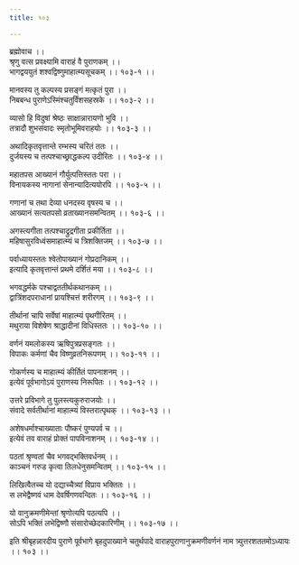 ```yaml
---
title: १०३

---
```

ब्रह्मोवाच ।।  
श्रृणु वत्स प्रवक्ष्यामि वाराहं वै पुराणकम् ।।  
भागद्वययुतं शश्वद्विष्णुमाहात्म्यसूचकम् ।। १०३-१ ।।  
  
मानवस्य तु कल्पस्य प्रसङ्गं मत्कृतं पुरा ।।  
निबबन्ध पुराणेऽस्मिंश्चतुर्विंशसहस्रके ।। १०३-२ ।।  
  
व्यासो हि विदुषां श्रेष्ठः साक्षान्नारायणो भुवि ।।  
तत्रादौ शुभसंवादः स्मृतोभूमिवराहयोः ।। १०३-३ ।।  
  
अथादिकृतवृत्तान्ते रम्भस्य चरितं ततः ।।  
दुर्जयस्य च तत्पश्चाच्छ्राद्धकल्प उदीरितः ।। १०३-४ ।।  
  
महातपस आख्यानं गौर्युत्पत्तिस्ततः परा ।।  
विनायकस्य नागानां सेनान्यादित्ययोरपि ।। १०३-५ ।।  
  
गणानां च तथा देव्या धनदस्य वृषस्य च ।।  
आख्यानं सत्यतपसो व्रताख्यानसमन्वितम् ।। १०३-६ ।।  
  
अगस्त्यगीता तत्पश्चाद्रुद्रगीता प्रकीर्तिता ।।  
महिषासुरविध्वंसमाहात्म्यं च त्रिशक्तिजम् ।। १०३-७ ।।  
  
पर्वाध्यायस्ततः श्वेतोपाख्यानं गोप्रदानिकम् ।।  
इत्यादि कृतवृत्तान्तं प्रथमे दर्शितं मया ।। १०३-८ ।।  
  
भगवद्धर्मके पश्चाद्वततीर्थकथानकम् ।।  
द्वात्रिंशदपराधानां प्रायश्चित्तं शरीरगम् ।। १०३-९ ।।  
  
तीर्थानां चापि सर्वेषां माहात्म्यं पृथगीरितम् ।।  
मथुराया विशेषेण श्राद्धादीनां विधिस्ततः ।। १०३-१० ।।  
  
वर्णनं यमलोकस्य ऋषिपुत्रप्रसङ्गतः ।।  
विपाकः कर्मणां चैव विष्णुव्रतनिरूपणम् ।। १०३-११ ।।  
  
गोकर्णस्य च माहात्म्यं कीर्तितं पापनाशनम् ।।  
इत्येवं पूर्वभागोऽयं पुराणस्य निरूपितः ।। १०३-१२ ।।  
  
उत्तरे प्रविभागे तु पुलस्त्यकुरुराजयोः ।।  
संवादे सर्वतीर्थानां माहात्म्यं विस्तरात्पृथक् ।। १०३-१३ ।।  
  
अशेषधर्माश्चाख्याताः पौष्करं पुण्यपर्व च ।।  
इत्येवं तव वाराहं प्रोक्तं पापविनाशनम् ।। १०३-१४ ।।  
  
पठतां श्रृण्वतां चैव भगवद्भक्तिवर्धनम् ।।  
काञ्चनं गरुड कृत्वा तिलधेनुसमन्वितम् ।। १०३-१५ ।।  
  
लिखित्वैतच्च यो दद्याच्चैत्र्यां विप्राय भक्तितः ।।  
स लभेद्वैष्णवं धाम देवर्षिगणवन्दितः ।। १०३-१६ ।।  
  
यो वानुक्रमणीमेन्तां श्रृणोत्यपि पठत्यपि ।।  
सोऽपि भक्तिं लभेद्विष्णौ संसारोच्छेदकारिणीम् ।। १०३-१७ ।।  
  
इति श्रीबृहन्नारदीय पुराणे पूर्वभागे बृहदुपाख्याने चतुर्थपादे वाराहपुराणानुक्रमणीवर्णनं नाम त्र्युत्तरशततमोऽध्यायः ।। १०३ ।।